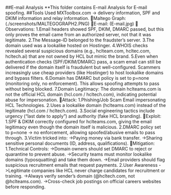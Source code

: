 ##E-mail Analysis **This folder contains E-mail Analysis for E-mail spoofing. ##Tools Used MXToolbox.com → delivery information, SPF and DKIM information and relay information.
📌Maltego Graph: (./screenshots/MALTEGOGRAPH2.PNG)
📌E-mail: (E-mail.jpg) 
📌Observations: 1.Email headers showed SPF, DKIM, DMARC passed, but this only proves the email came from an authorized server, not that it was legitimate.
2.The Message-ID belonged to the fraudster’s server.
3.The domain used was a lookalike hosted on Hostinger.
4.WHOIS checks revealed several suspicious domains (e.g., hclteam.com, hcltec.com, hcltech.ai) that are not owned by HCL but mimic the brand.
5.Even when authentication checks (SPF/DKIM/DMARC) pass, a scam email can still be delivered if the domain itself is fraudulent but well-configured. Scammers increasingly use cheap providers (like Hostinger) to host lookalike domains and bypass filters.
6.Domain has DMARC but policy is set to p=none (monitoring only, no enforcement). This allows spoofing attempts to pass without being blocked.
7.Domain Legitimacy: The domain hclteams.com is not the official HCL domain (hcl.com / hcltech.com), indicating potential abuse for impersonation.
📌Attack:
1.Phishing/Job Scam Email impersonating HCL Technologies.
2.Uses a lookalike domain (hclteams.com) instead of the legitimate (hcl.com / hcltech.com).
3.Social engineering tactics include urgency (“last date to apply”) and authority (fake HCL branding).
📌Exploit:
1.SPF & DKIM correctly configured for hclteams.com, giving the email legitimacy even though the domain itself is malicious.
2.DMARC policy set to p=none → no enforcement, allowing spoofed/abusive emails to pass through.
3.Victim tricked into:
->Paying money via bank transfer.
->Sharing sensitive personal documents (ID, address, qualifications).
📌Mitigation:
1.Technical Controls:
->Domain owners should set DMARC to reject or quarantine to prevent abuse.
->Security teams must monitor lookalike domains (typosquatting) and take them down.
->Email providers should flag suspicious recruitment emails that request payments.
2.User Awareness
->Legitimate companies like HCL never charge candidates for recruitment or training.
->Always verify sender’s domain (@hcltech.com, not @hclteams.com).
->Cross-check job postings on official careers websites before responding.

